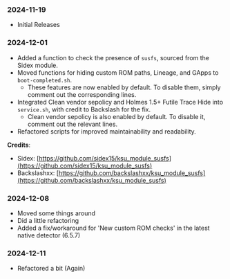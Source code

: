 ### 2024-11-19
- Initial Releases

### 2024-12-01
- Added a function to check the presence of `susfs`, sourced from the Sidex module.  
- Moved functions for hiding custom ROM paths, Lineage, and GApps to `boot-completed.sh`.  
  - These features are now enabled by default. To disable them, simply comment out the corresponding lines.  
- Integrated Clean vendor sepolicy and Holmes 1.5+ Futile Trace Hide into `service.sh`, with credit to Backslash for the fix.  
  - Clean vendor sepolicy is also enabled by default. To disable it, comment out the relevant lines.  
- Refactored scripts for improved maintainability and readability.  

**Credits**:  
- Sidex: [https://github.com/sidex15/ksu_module_susfs](https://github.com/sidex15/ksu_module_susfs)  
- Backslashxx: [https://github.com/backslashxx/ksu_module_susfs](https://github.com/backslashxx/ksu_module_susfs)

### 2024-12-08
- Moved some things around
- Did a little refactoring
- Added a fix/workaround for 'New custom ROM checks' in the latest native detector (6.5.7)

### 2024-12-11
- Refactored a bit (Again)
